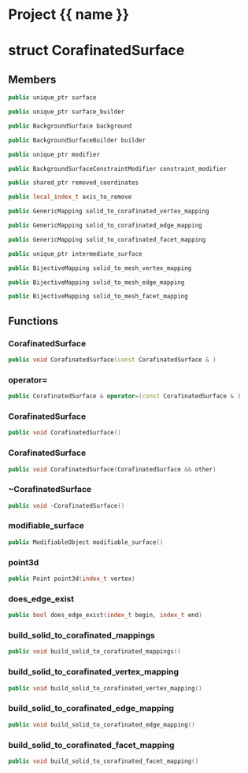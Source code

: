 <script setup>
import {useRoute} from 'vitepress'
const {path} = useRoute()
const tokens = path.split('/')
const words = tokens[2].split('-');
for (let i = 0; i < words.length; i++) {
    words[i] = words[i].charAt(0).toUpperCase() + words[i].slice(1);
    words[i] = words[i].replace('geode', 'Geode')
}
const name = words.join('-');
</script>
# Project {{ name }}

# struct CorafinatedSurface


## Members

```cpp
public unique_ptr surface

```

```cpp
public unique_ptr surface_builder

```

```cpp
public BackgroundSurface background

```

```cpp
public BackgroundSurfaceBuilder builder

```

```cpp
public unique_ptr modifier

```

```cpp
public BackgroundSurfaceConstraintModifier constraint_modifier

```

```cpp
public shared_ptr removed_coordinates

```

```cpp
public local_index_t axis_to_remove

```

```cpp
public GenericMapping solid_to_corafinated_vertex_mapping

```

```cpp
public GenericMapping solid_to_corafinated_edge_mapping

```

```cpp
public GenericMapping solid_to_corafinated_facet_mapping

```

```cpp
public unique_ptr intermediate_surface

```

```cpp
public BijectiveMapping solid_to_mesh_vertex_mapping

```

```cpp
public BijectiveMapping solid_to_mesh_edge_mapping

```

```cpp
public BijectiveMapping solid_to_mesh_facet_mapping

```



## Functions

### CorafinatedSurface

```cpp
public void CorafinatedSurface(const CorafinatedSurface & )
```


### operator=

```cpp
public CorafinatedSurface & operator=(const CorafinatedSurface & )
```


### CorafinatedSurface

```cpp
public void CorafinatedSurface()
```


### CorafinatedSurface

```cpp
public void CorafinatedSurface(CorafinatedSurface && other)
```


### ~CorafinatedSurface

```cpp
public void ~CorafinatedSurface()
```


### modifiable_surface

```cpp
public ModifiableObject modifiable_surface()
```


### point3d

```cpp
public Point point3d(index_t vertex)
```


### does_edge_exist

```cpp
public bool does_edge_exist(index_t begin, index_t end)
```


### build_solid_to_corafinated_mappings

```cpp
public void build_solid_to_corafinated_mappings()
```


### build_solid_to_corafinated_vertex_mapping

```cpp
public void build_solid_to_corafinated_vertex_mapping()
```


### build_solid_to_corafinated_edge_mapping

```cpp
public void build_solid_to_corafinated_edge_mapping()
```


### build_solid_to_corafinated_facet_mapping

```cpp
public void build_solid_to_corafinated_facet_mapping()
```




